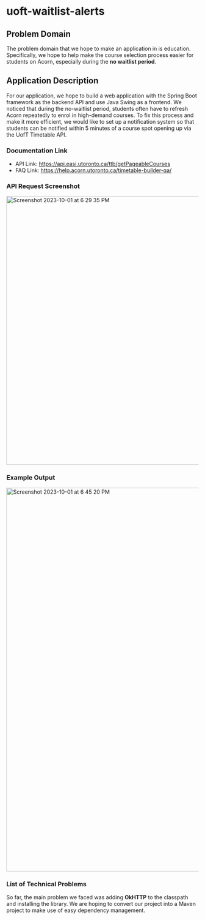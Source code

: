 # uoft-waitlist-alerts

## Problem Domain
The problem domain that we hope to make an application in is education. Specifically, we hope to help make the course selection process easier for students on Acorn, especially during the **no waitlist period**.
 
## Application Description
For our application, we hope to build a web application with the Spring Boot framework as the backend API and use Java Swing as a frontend. We noticed that during the no-waitlist period, students often have to refresh Acorn repeatedly to enrol in high-demand courses. To fix this process and make it more efficient, we would like to set up a notification system so that students can be notified within 5 minutes of a course spot opening up via the UofT Timetable API.

### Documentation Link
- API Link: https://api.easi.utoronto.ca/ttb/getPageableCourses
- FAQ Link: https://help.acorn.utoronto.ca/timetable-builder-qa/

### API Request Screenshot
<img width="702" alt="Screenshot 2023-10-01 at 6 29 35 PM" src="https://github.com/Ram-Raghav-S/uoft-watilist-alerts/assets/44104695/2b370ba3-8364-4786-bed1-cc0fd3d7b98c">

### Example Output
<img width="1002" alt="Screenshot 2023-10-01 at 6 45 20 PM" src="https://github.com/Ram-Raghav-S/uoft-watilist-alerts/assets/44104695/5c1ca58d-9515-4107-b6ab-4e47b7c143fd">


### List of Technical Problems
So far, the main problem we faced was adding **OkHTTP** to the classpath and installing the library. We are hoping to convert our project into a Maven project to make use of easy dependency management.
